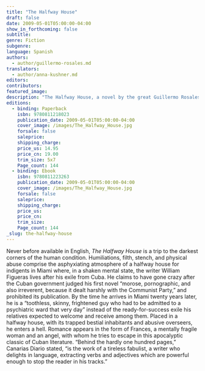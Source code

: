 ```yaml
---
title: "The Halfway House"
draft: false
date: 2009-05-01T05:00:00-04:00
show_in_forthcoming: false
subtitle:
genre: Fiction
subgenre:
language: Spanish
authors:
  - author/guillermo-rosales.md
translators:
  - author/anna-kushner.md
editors:
contributors:
featured_image:
description: "The Halfway House, a novel by the great Guillermo Rosales, is a heart-breaking classic of modern Cuban literature. "
editions:
  - binding: Paperback
    isbn: 9780811218023
    publication_date: 2009-05-01T05:00:00-04:00
    cover_image: /images/The_Halfway_House.jpg
    forsale: false
    saleprice:
    shipping_charge:
    price_us: 14.95
    price_cn: 19.00
    trim_size: 5x7
    Page_count: 144
  - binding: Ebook
    isbn: 9780811223263
    publication_date: 2009-05-01T05:00:00-04:00
    cover_image: /images/The_Halfway_House.jpg
    forsale: false
    saleprice:
    shipping_charge:
    price_us:
    price_cn:
    trim_size:
    Page_count: 144
_slug: the-halfway-house
---
```


Never before available in English, _The Halfway House_ is a trip to the darkest corners of the human condition. Humiliations, filth, stench, and physical abuse comprise the asphyxiating atmosphere of a halfway house for indigents in Miami where, in a shaken mental state, the writer William Figueras lives after his exile from Cuba. He claims to have gone crazy after the Cuban government judged his first novel “morose, pornographic, and also irreverent, because it dealt harshly with the Communist Party,” and prohibited its publication. By the time he arrives in Miami twenty years later, he is a “toothless, skinny, frightened guy who had to be admitted to a psychiatric ward that very day” instead of the ready-for-success exile his relatives expected to welcome and receive among them. Placed in a halfway house, with its trapped bestial inhabitants and abusive overseers, he enters a hell. Romance appears in the form of Frances, a mentally fragile woman and an angel, with whom he tries to escape in this apocalyptic classic of Cuban literature. “Behind the hardly one hundred pages,” Canarias Diario stated, “is the work of a tireless fabulist, a writer who delights in language, extracting verbs and adjectives which are powerful enough to stop the reader in his tracks.”

